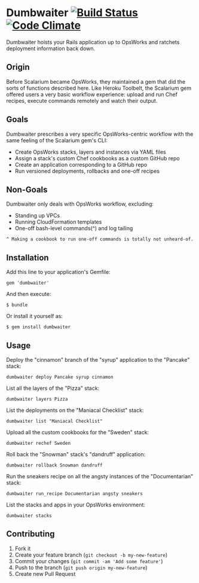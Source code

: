Dumbwaiter [![Build Status](https://travis-ci.org/minifast/dumbwaiter.png)](https://travis-ci.org/minifast/dumbwaiter) [![Code Climate](https://codeclimate.com/github/minifast/dumbwaiter.png)](https://codeclimate.com/github/minifast/dumbwaiter)
==========

Dumbwaiter hoists your Rails application up to OpsWorks and ratchets deployment
information back down.


Origin
------

Before Scalarium became OpsWorks, they maintained a gem that did the sorts of
functions described here.  Like Heroku Toolbelt, the Scalarium gem offered users
a very basic workflow experience: upload and run Chef recipes, execute commands
remotely and watch their output.


Goals
-----

Dumbwaiter prescribes a very specific OpsWorks-centric workflow with the same
feeling of the Scalarium gem's CLI:

  * Create OpsWorks stacks, layers and instances via YAML files
  * Assign a stack's custom Chef cookbooks as a custom GitHub repo
  * Create an application corresponding to a GitHub repo
  * Run versioned deployments, rollbacks and one-off recipes


Non-Goals
---------

Dumbwaiter only deals with OpsWorks workflow, excluding:

  * Standing up VPCs
  * Running CloudFormation templates
  * One-off bash-level commands(^) and log tailing

`^ Making a cookbook to run one-off commands is totally not unheard-of.`


Installation
------------

Add this line to your application's Gemfile:

    gem 'dumbwaiter'

And then execute:

    $ bundle

Or install it yourself as:

    $ gem install dumbwaiter


Usage
-----

Deploy the "cinnamon" branch of the "syrup" application to the "Pancake" stack:

  `dumbwaiter deploy Pancake syrup cinnamon`

List all the layers of the "Pizza" stack:

  `dumbwaiter layers Pizza`

List the deployments on the "Maniacal Checklist" stack:

  `dumbwaiter list "Maniacal Checklist"`

Upload all the custom cookbooks for the "Sweden" stack:

  `dumbwaiter rechef Sweden`

Roll back the "Snowman" stack's "dandruff" application:

  `dumbwaiter rollback Snowman dandruff`

Run the sneakers recipe on all the angsty instances of the "Documentarian" stack:

  `dumbwaiter run_recipe Documentarian angsty sneakers`

List the stacks and apps in your OpsWorks environment:

  `dumbwaiter stacks`


Contributing
------------

1. Fork it
2. Create your feature branch (`git checkout -b my-new-feature`)
3. Commit your changes (`git commit -am 'Add some feature'`)
4. Push to the branch (`git push origin my-new-feature`)
5. Create new Pull Request
